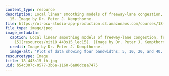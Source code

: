 ```yaml
---
content_type: resource
description: Local linear smoothing models of freeway-lane congestion, from lecture
  15. Image by Dr. Peter J. Kempthorne.
file: https://ol-ocw-studio-app-production.s3.amazonaws.com/courses/18-443-statistics-for-applications-spring-2015/b54c307c05773b6a11606a80dcea7475_18-443s15-th.jpg
file_type: image/jpeg
image_metadata:
  caption: Local linear smoothing models of freeway-lane congestion, from [Lecture
    15](resources/mit18_443s15_lec15). (Image by Dr. Peter J. Kempthorne.)
  credit: Image by Dr. Peter J. Kempthorne.
  image-alt: 'Plot of data showing four bandwidths: 5, 10, 20, and 40.'
resourcetype: Image
title: 18-443s15-th.jpg
uid: b54c307c-0577-3b6a-1160-6a80dcea7475
---
```

